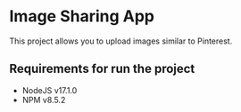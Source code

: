 # Image Sharing App

This project allows you to upload images similar to Pinterest.

## Requirements for run the project

* NodeJS v17.1.0
* NPM v8.5.2